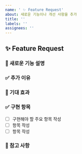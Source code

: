 ```yaml
---
name: ' ✨ Feature Request'
about: 새로운 기능이나 개선 사항을 추가
title: ''
labels: ''
assignees: ''
---
```


## ✨ Feature Request

### 📌 새로운 기능 설명

<!-- 추가할 기능 구체적 작성 -->

### ✅ 추가 이유

<!-- 왜 이 기능이 필요한지 작성 -->

### 🎯 기대 효과

<!-- 기대하는 결과나 효과를 간략히 설명 -->

### ✅ 구현 항목

- [ ] 구현해야 할 주요 항목 작성
- [ ] 항목 작성
- [ ] 항목 작성

### 📎 참고 사항

<!-- 관련 문서, 레퍼런스 링크 등이 있으면 추가 -->
